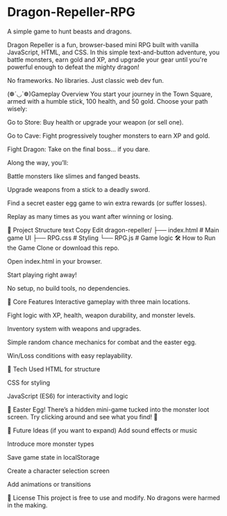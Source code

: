 # Dragon-Repeller-RPG
A simple game to hunt beasts and dragons. 


Dragon Repeller is a fun, browser-based mini RPG built with vanilla JavaScript, HTML, and CSS. In this simple text-and-button adventure, you battle monsters, earn gold and XP, and upgrade your gear until you're powerful enough to defeat the mighty dragon!

No frameworks. No libraries. Just classic web dev fun.

(❁´◡`❁)Gameplay Overview
You start your journey in the Town Square, armed with a humble stick, 100 health, and 50 gold. Choose your path wisely:

Go to Store: Buy health or upgrade your weapon (or sell one).

Go to Cave: Fight progressively tougher monsters to earn XP and gold.

Fight Dragon: Take on the final boss... if you dare.

Along the way, you’ll:

Battle monsters like slimes and fanged beasts.

Upgrade weapons from a stick to a deadly sword.

Find a secret easter egg game to win extra rewards (or suffer losses).

Replay as many times as you want after winning or losing.

📂 Project Structure
text
Copy
Edit
dragon-repeller/
├── index.html        # Main game UI
├── RPG.css           # Styling
└── RPG.js            # Game logic
🛠 How to Run the Game
Clone or download this repo.

Open index.html in your browser.

Start playing right away!

No setup, no build tools, no dependencies.

🧠 Core Features
Interactive gameplay with three main locations.

Fight logic with XP, health, weapon durability, and monster levels.

Inventory system with weapons and upgrades.

Simple random chance mechanics for combat and the easter egg.

Win/Loss conditions with easy replayability.

🎨 Tech Used
HTML for structure

CSS for styling

JavaScript (ES6) for interactivity and logic

🥚 Easter Egg!
There’s a hidden mini-game tucked into the monster loot screen.
Try clicking around and see what you find! 👀

🚀 Future Ideas (if you want to expand)
Add sound effects or music

Introduce more monster types

Save game state in localStorage

Create a character selection screen

Add animations or transitions

📃 License
This project is free to use and modify. No dragons were harmed in the making.


